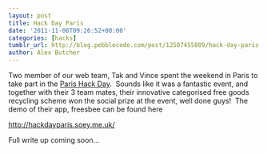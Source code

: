 ```yaml
---
layout: post
title: Hack Day Paris
date: '2011-11-08T09:26:52+00:00'
categories: [hacks]
tumblr_url: http://blog.pebblecode.com/post/12507455809/hack-day-paris
author: Alex Butcher
---
```

<p>Two member of our web team, Tak and Vince spent the weekend in Paris to take part in the <a href="http://hackdayparis.org/">Paris Hack Day</a>.  Sounds like it was a fantastic event, and together with their 3 team mates, their innovative categorised free goods recycling scheme won the social prize at the event, well done guys!  The demo of their app, freesbee can be found here</p>
<p><a title="Freesbee" href="http://hackdayparis.soey.me.uk/">http://hackdayparis.soey.me.uk/</a></p>
<p>Full write up coming soon&hellip;</p>
